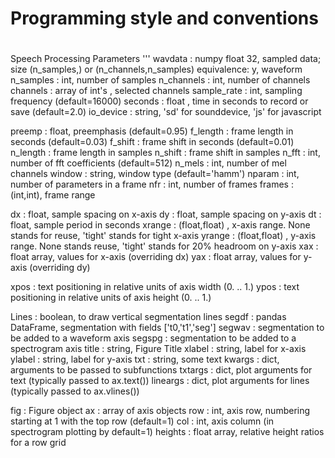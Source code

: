 # Programming style and conventions
#
Speech Processing Parameters
'''
wavdata :       numpy float 32, sampled data; size (n_samples,) or (n_channels,n_samples)
                equivalence: y, waveform
n_samples :     int, number of samples
n_channels :    int, number of channels
channels :      array of int's , selected channels
sample_rate :   int, sampling frequency (default=16000)
seconds :       float , time in seconds to record or save (default=2.0)
io_device :     string, 'sd' for sounddevice, 'js' for javascript

preemp :        float, preemphasis (default=0.95)
f_length :      frame length in seconds (default=0.03)
f_shift :       frame shift in seconds (default=0.01)
n_length :      frame length in samples
n_shift :       frame shift in samples
n_fft :         int, number of fft coefficients (default=512)
n_mels :        int, number of mel channels
window :        string, window type (default='hamm')
nparam :        int, number of parameters in a frame
nfr :           int, number of frames
frames :        (int,int), frame range

dx :            float, sample spacing on x-axis
dy :            float, sample spacing on y-axis
dt :            float, sample period in seconds
xrange :        (float,float) , x-axis range. None stands for reuse, 'tight' stands for tight x-axis
yrange :        (float,float) , y-axis range. None stands reuse, 'tight' stands for 20% headroom on y-axis
xax :           float array, values for x-axis (overriding dx)
yax :           float array, values for y-axis (overriding dy)

xpos :          text positioning in relative units of axis width (0. .. 1.)
ypos :          text positioning in relative units of axis height (0. .. 1.)

Lines :         boolean, to draw vertical segmentation lines
segdf :         pandas DataFrame, segmentation with fields ['t0,'t1','seg']
segwav :        segmentation to be added to a waveform axis
segspg :        segmentation to be added to a spectrogram axis
title :         string, Figure Title
xlabel :        string, label for x-axis
ylabel :        string, label for y-axis
txt :           string, some text
kwargs :        dict, arguments to be passed to subfunctions
txtargs :       dict, plot arguments for text  (typically passed to ax.text())
lineargs :      dict, plot arguments for lines (typically passed to ax.vlines())


fig :           Figure object
ax :            array of axis objects
row :           int, axis row, numbering starting at 1 with the top row (default=1)
col :           int, axis column (in spectrogram plotting by default=1)
heights :       float array, relative height ratios for a row grid